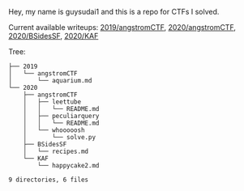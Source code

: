 Hey, my name is guysudai1 and this is a repo for CTFs I solved.

Current available writeups: [2019/angstromCTF](https://github.com/guysudai1/writeups/tree/master/writeups/2019/angstromCTF), [2020/angstromCTF](https://github.com/guysudai1/writeups/tree/master/writeups/2020/angstromCTF), [2020/BSidesSF](https://github.com/guysudai1/writeups/tree/master/writeups/2020/BSidesSF), [2020/KAF](https://github.com/guysudai1/writeups/tree/master/writeups/2020/KAF)

Tree: 

```writeups/
├── 2019
│   └── angstromCTF
│       └── aquarium.md
└── 2020
    ├── angstromCTF
    │   ├── leettube
    │   │   └── README.md
    │   ├── peculiarquery
    │   │   └── README.md
    │   └── whooooosh
    │       └── solve.py
    ├── BSidesSF
    │   └── recipes.md
    └── KAF
        └── happycake2.md

9 directories, 6 files

```
